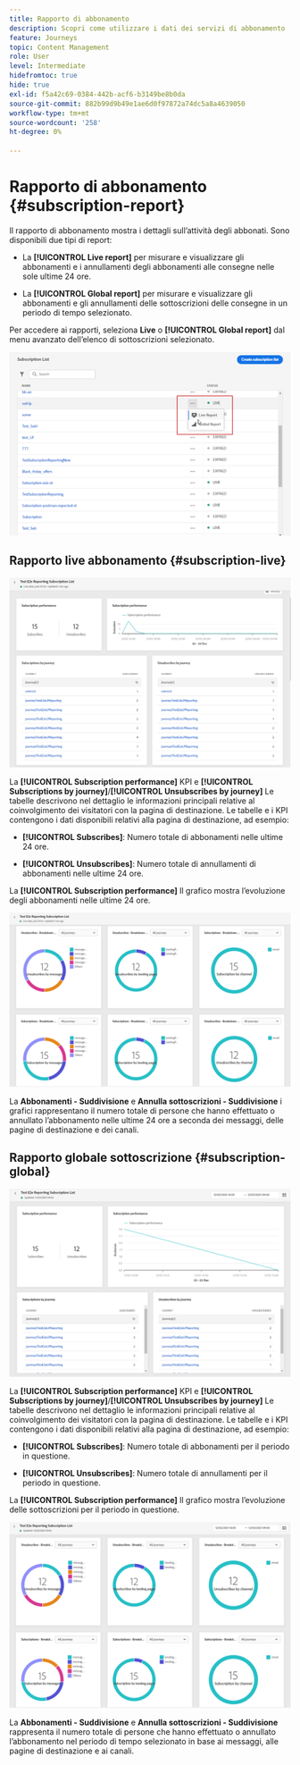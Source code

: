 ```yaml
---
title: Rapporto di abbonamento
description: Scopri come utilizzare i dati dei servizi di abbonamento
feature: Journeys
topic: Content Management
role: User
level: Intermediate
hidefromtoc: true
hide: true
exl-id: f5a42c69-0384-442b-acf6-b3149be8b0da
source-git-commit: 882b99d9b49e1ae6d0f97872a74dc5a8a4639050
workflow-type: tm+mt
source-wordcount: '258'
ht-degree: 0%

---
```


# Rapporto di abbonamento {#subscription-report}

Il rapporto di abbonamento mostra i dettagli sull’attività degli abbonati. Sono disponibili due tipi di report:

* La **[!UICONTROL Live report]** per misurare e visualizzare gli abbonamenti e i annullamenti degli abbonamenti alle consegne nelle sole ultime 24 ore.

* La **[!UICONTROL Global report]** per misurare e visualizzare gli abbonamenti e gli annullamenti delle sottoscrizioni delle consegne in un periodo di tempo selezionato.

Per accedere ai rapporti, seleziona **Live** o **[!UICONTROL Global report]** dal menu avanzato dell’elenco di sottoscrizioni selezionato.

![](assets/subscription_report_6.png)

## Rapporto live abbonamento {#subscription-live}

![](assets/subscription_report_3.png)

La **[!UICONTROL Subscription performance]** KPI e **[!UICONTROL Subscriptions by journey]**/**[!UICONTROL Unsubscribes by journey]** Le tabelle descrivono nel dettaglio le informazioni principali relative al coinvolgimento dei visitatori con la pagina di destinazione. Le tabelle e i KPI contengono i dati disponibili relativi alla pagina di destinazione, ad esempio:

* **[!UICONTROL Subscribes]**: Numero totale di abbonamenti nelle ultime 24 ore.

* **[!UICONTROL Unsubscribes]**: Numero totale di annullamenti di abbonamenti nelle ultime 24 ore.

La **[!UICONTROL Subscription performance]** Il grafico mostra l’evoluzione degli abbonamenti nelle ultime 24 ore.

![](assets/subscription_report_4.png)

La **Abbonamenti - Suddivisione** e **Annulla sottoscrizioni - Suddivisione** i grafici rappresentano il numero totale di persone che hanno effettuato o annullato l’abbonamento nelle ultime 24 ore a seconda dei messaggi, delle pagine di destinazione e dei canali.

## Rapporto globale sottoscrizione {#subscription-global}

![](assets/subscription_report_1.png)

La **[!UICONTROL Subscription performance]** KPI e **[!UICONTROL Subscriptions by journey]**/**[!UICONTROL Unsubscribes by journey]** Le tabelle descrivono nel dettaglio le informazioni principali relative al coinvolgimento dei visitatori con la pagina di destinazione. Le tabelle e i KPI contengono i dati disponibili relativi alla pagina di destinazione, ad esempio:

* **[!UICONTROL Subscribes]**: Numero totale di abbonamenti per il periodo in questione.

* **[!UICONTROL Unsubscribes]**: Numero totale di annullamenti per il periodo in questione.

La **[!UICONTROL Subscription performance]** Il grafico mostra l’evoluzione delle sottoscrizioni per il periodo in questione.

![](assets/subscription_report_2.png)

La **Abbonamenti - Suddivisione** e **Annulla sottoscrizioni - Suddivisione** rappresenta il numero totale di persone che hanno effettuato o annullato l’abbonamento nel periodo di tempo selezionato in base ai messaggi, alle pagine di destinazione e ai canali.
